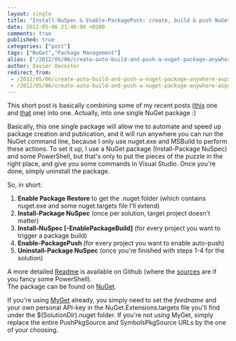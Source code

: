 ```yaml
---
layout: single
title: "Install-NuSpec & Enable-PackagePush: create, build & push NuGet packages anywhere"
date: 2012-05-06 21:46:00 +0200
comments: true
published: true
categories: ["post"]
tags: ["NuGet","Package Management"]
alias: ["/2012/05/06/create-auto-build-and-push-a-nuget-package-anywhere-aspx/"]
author: Xavier Decoster
redirect_from:
 - /2012/05/06/create-auto-build-and-push-a-nuget-package-anywhere-aspx/.html
 - /2012/05/06/create-auto-build-and-push-a-nuget-package-anywhere-aspx/.html
---
```

<p>This short post is basically combining some of my recent posts (<a href="/post/2012/04/27/Install-Package-NuSpec.html" target="_blank">this</a> one and <a href="/post/2012/04/14/Generated-AssemblyVersion-for-NuGet-package-on-TFS-Build.html" target="_blank">that</a> one) into one. Actually, into one single NuGet package :) </p>

<p>Basically, this one single package will allow me to automate and speed up package creation and publication, and it will run anywhere you can run the NuGet command line, because I only use nuget.exe and MSBuild to perform these actions. To set it up, I use a NuGet package (Install-Package NuSpec) and some PowerShell, but that's only to put the pieces of the puzzle in the right place, and give you some commands in Visual Studio. Once you're done, simply uninstall the package.</p>

<p>So, in short:</p>

<ol>
<li><strong>Enable Package Restore</strong> to get the .nuget folder (which contains nuget.exe and some nuget.targets file I'll extend)</li>
<li><strong>Install-Package NuSpec</strong> (once per solution, target project doesn't matter)</li>
<li><strong>Install-NuSpec <projectName> [-EnablePackageBuild]</strong> (for every project you want to trigger a package build)</li>
<li><strong>Enable-PackagePush <projectName></strong> (for every project you want to enable auto-push)</li>
<li><strong>Uninstall-Package NuSpec</strong> (once you're finished with steps 1-4 for the solution)</li>
</ol>

<div>
  A more detailed <a href="https://github.com/myget/NuGetPackages/blob/master/README.md" target="_blank">Readme</a> is available on Github (where the <a href="https://github.com/myget/NuGetPackages" target="_blank">sources</a> are if you fancy some PowerShell).
</div>

<div>
  The package can be found on <a href="https://nuget.org/packages/NuSpec/" target="_blank">NuGet</a>.
</div>

<p>If you're using <a href="http://www.myget.org" target="_blank">MyGet</a> already, you simply need to set the <em>feedname</em> and your own personal API-key in the NuGet.Extensions.targets file you'll find under the $(SolutionDir).nuget folder. If you're not using MyGet, simply replace the entire PushPkgSource and SymbolsPkgSource URLs by the one of your choosing.</p>
